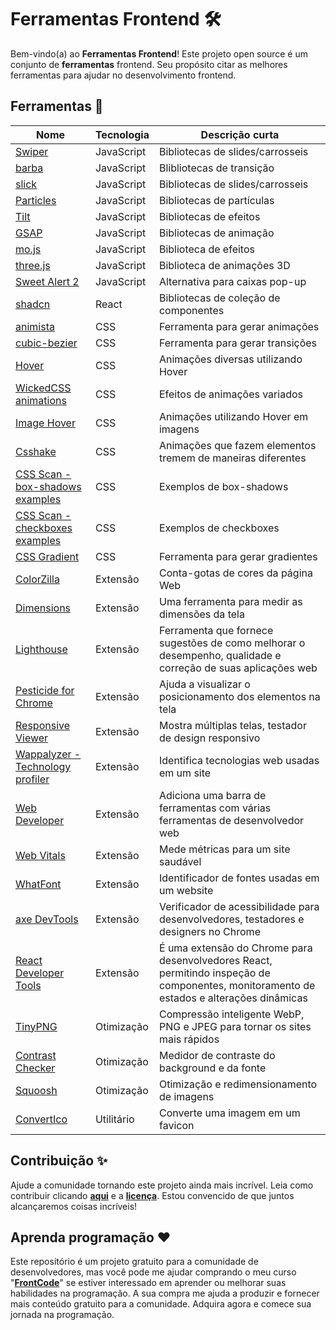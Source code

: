 # Ferramentas Frontend 🛠️

Bem-vindo(a) ao **Ferramentas Frontend**! Este projeto open source é um conjunto de **ferramentas** frontend. Seu propósito citar as melhores ferramentas para ajudar no desenvolvimento frontend.

## Ferramentas 🎉

| Nome | Tecnologia | Descrição curta |
| ------------- | ------------- | ------------- |
| [Swiper](https://swiperjs.com/) | JavaScript | Bibliotecas de slides/carrosseis |
| [barba](https://barba.js.org/) | JavaScript | Blibliotecas de transição |
| [slick](https://kenwheeler.github.io/slick/) | JavaScript | Bibliotecas de slides/carrosseis |
| [Particles](https://vincentgarreau.com/particles.js/) | JavaScript | Bibliotecas de partículas |
| [Tilt](https://gijsroge.github.io/tilt.js/) | JavaScript | Bibliotecas de efeitos |
| [GSAP](https://gsap.com/) | JavaScript | Bibliotecas de animação |
| [mo.js](https://mojs.github.io/) |JavaScript | Biblioteca de efeitos |
| [three.js](https://threejs.org/) |JavaScript | Biblioteca de animações 3D |
| [Sweet Alert 2](https://sweetalert2.github.io) |JavaScript | Alternativa para caixas pop-up |
| [shadcn](https://ui.shadcn.com/) | React |  Bibliotecas de coleção de componentes |
| [animista](https://animista.net/) | CSS | Ferramenta para gerar animações
| [cubic-bezier](https://cubic-bezier.com/#.17,.67,.83,.67) | CSS | Ferramenta para gerar transições
| [Hover](https://ianlunn.github.io/Hover/) | CSS | Animações diversas utilizando Hover |
| [WickedCSS animations](https://kristofferandreasen.github.io/wickedCSS/) | CSS | Efeitos de animações variados |
| [Image Hover](http://imagehover.io/) | CSS | Animações utilizando Hover em imagens |
| [Csshake](https://elrumordelaluz.github.io/csshake/) | CSS | Animações que fazem elementos tremem de maneiras diferentes |
| [CSS Scan - box-shadows examples](https://getcssscan.com/css-box-shadow-examples) | CSS | Exemplos de box-shadows |
| [CSS Scan - checkboxes examples](https://getcssscan.com/css-checkboxes-examples) | CSS | Exemplos de checkboxes |
| [CSS Gradient](https://cssgradient.io) | CSS | Ferramenta para gerar gradientes |
| [ColorZilla](https://chromewebstore.google.com/detail/colorzilla/bhlhnicpbhignbdhedgjhgdocnmhomnp?hl=pt-BR) | Extensão | Conta-gotas de cores da página Web
| [Dimensions](https://chrome.google.com/webstore/detail/baocaagndhipibgklemoalmkljaimfdj) | Extensão | Uma ferramenta para medir as dimensões da tela
| [Lighthouse](https://chromewebstore.google.com/detail/lighthouse/blipmdconlkpinefehnmjammfjpmpbjk) | Extensão | Ferramenta que fornece sugestões de como melhorar o desempenho, qualidade e correção de suas aplicações web
| [Pesticide for Chrome](https://chrome.google.com/webstore/detail/bakpbgckdnepkmkeaiomhmfcnejndkbi) | Extensão | Ajuda a visualizar o posicionamento dos elementos na tela
| [Responsive Viewer](https://chrome.google.com/webstore/detail/inmopeiepgfljkpkidclfgbgbmfcennb) | Extensão | Mostra múltiplas telas, testador de design responsivo
| [Wappalyzer - Technology profiler](https://chromewebstore.google.com/detail/wappalyzer-technology-pro/gppongmhjkpfnbhagpmjfkannfbllamg) | Extensão | Identifica tecnologias web usadas em um site
| [Web Developer](https://chromewebstore.google.com/detail/web-developer/bfbameneiokkgbdmiekhjnmfkcnldhhm?hl=pt-BR) | Extensão | Adiciona uma barra de ferramentas com várias ferramentas de desenvolvedor web
| [Web Vitals](https://chromewebstore.google.com/detail/web-vitals/ahfhijdlegdabablpippeagghigmibma) | Extensão | Mede métricas para um site saudável
| [WhatFont](https://chromewebstore.google.com/detail/whatfont/jabopobgcpjmedljpbcaablpmlmfcogm?hl=pt-BR) | Extensão | Identificador de fontes usadas em um website
| [axe DevTools](https://chromewebstore.google.com/detail/axe-devtools-web-accessib/lhdoppojpmngadmnindnejefpokejbdd?hl=pt-PT&utm_source=ext_sidebar&pli=1) | Extensão | Verificador de acessibilidade para desenvolvedores, testadores e designers no Chrome
| [React Developer Tools](https://chromewebstore.google.com/detail/react-developer-tools/fmkadmapgofadopljbjfkapdkoienihi?hl=en) | Extensão | É uma extensão do Chrome para desenvolvedores React, permitindo inspeção de componentes, monitoramento de estados e alterações dinâmicas
| [TinyPNG](https://tinypng.com/) | Otimização | Compressão inteligente WebP, PNG e JPEG para tornar os sites mais rápidos
| [Contrast Checker](https://contrastchecker.com/) | Otimização | Medidor de contraste do background e da fonte
| [Squoosh](https://squoosh.app/) | Otimização | Otimização e redimensionamento de imagens
| [ConvertIco](https://convertico.com/) | Utilitário | Converte uma imagem em um favicon

## Contribuição ✨

Ajude a comunidade tornando este projeto ainda mais incrível. Leia como contribuir clicando **[aqui](https://github.com/iuricode/ferramentas-frontend/blob/main/CONTRIBUTING.md)** e a **[licença](https://github.com/iuricode/ferramentas-frontend/blob/main/LICENSE.md)**. Estou convencido de que juntos alcançaremos coisas incríveis!

## Aprenda programação ❤️

Este repositório é um projeto gratuito para a comunidade de desenvolvedores, mas você pode me ajudar comprando o meu curso "**[FrontCode](https://iuricode.com/frontcode)**" se estiver interessado em aprender ou melhorar suas habilidades na programação. A sua compra me ajuda a produzir e fornecer mais conteúdo gratuito para a comunidade. Adquira agora e comece sua jornada na programação.
